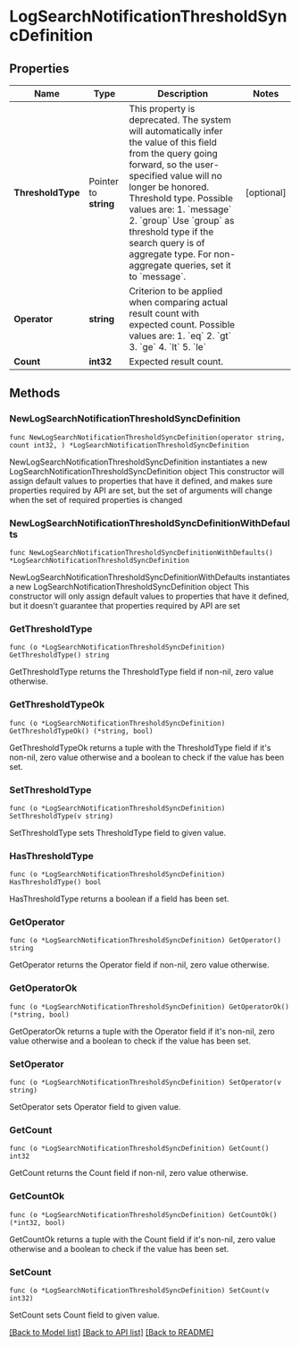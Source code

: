 # LogSearchNotificationThresholdSyncDefinition

## Properties

Name | Type | Description | Notes
------------ | ------------- | ------------- | -------------
**ThresholdType** | Pointer to **string** | This property is deprecated. The system will automatically infer the value of this field from the query going forward, so the user-specified value will no longer be honored. Threshold type. Possible values are:  1. &#x60;message&#x60;  2. &#x60;group&#x60;  Use &#x60;group&#x60; as threshold type if the search query is of aggregate type. For non-aggregate queries, set it to &#x60;message&#x60;. | [optional] 
**Operator** | **string** | Criterion to be applied when comparing actual result count with expected count. Possible values are:  1. &#x60;eq&#x60;  2. &#x60;gt&#x60;  3. &#x60;ge&#x60;  4. &#x60;lt&#x60;  5. &#x60;le&#x60; | 
**Count** | **int32** | Expected result count. | 

## Methods

### NewLogSearchNotificationThresholdSyncDefinition

`func NewLogSearchNotificationThresholdSyncDefinition(operator string, count int32, ) *LogSearchNotificationThresholdSyncDefinition`

NewLogSearchNotificationThresholdSyncDefinition instantiates a new LogSearchNotificationThresholdSyncDefinition object
This constructor will assign default values to properties that have it defined,
and makes sure properties required by API are set, but the set of arguments
will change when the set of required properties is changed

### NewLogSearchNotificationThresholdSyncDefinitionWithDefaults

`func NewLogSearchNotificationThresholdSyncDefinitionWithDefaults() *LogSearchNotificationThresholdSyncDefinition`

NewLogSearchNotificationThresholdSyncDefinitionWithDefaults instantiates a new LogSearchNotificationThresholdSyncDefinition object
This constructor will only assign default values to properties that have it defined,
but it doesn't guarantee that properties required by API are set

### GetThresholdType

`func (o *LogSearchNotificationThresholdSyncDefinition) GetThresholdType() string`

GetThresholdType returns the ThresholdType field if non-nil, zero value otherwise.

### GetThresholdTypeOk

`func (o *LogSearchNotificationThresholdSyncDefinition) GetThresholdTypeOk() (*string, bool)`

GetThresholdTypeOk returns a tuple with the ThresholdType field if it's non-nil, zero value otherwise
and a boolean to check if the value has been set.

### SetThresholdType

`func (o *LogSearchNotificationThresholdSyncDefinition) SetThresholdType(v string)`

SetThresholdType sets ThresholdType field to given value.

### HasThresholdType

`func (o *LogSearchNotificationThresholdSyncDefinition) HasThresholdType() bool`

HasThresholdType returns a boolean if a field has been set.

### GetOperator

`func (o *LogSearchNotificationThresholdSyncDefinition) GetOperator() string`

GetOperator returns the Operator field if non-nil, zero value otherwise.

### GetOperatorOk

`func (o *LogSearchNotificationThresholdSyncDefinition) GetOperatorOk() (*string, bool)`

GetOperatorOk returns a tuple with the Operator field if it's non-nil, zero value otherwise
and a boolean to check if the value has been set.

### SetOperator

`func (o *LogSearchNotificationThresholdSyncDefinition) SetOperator(v string)`

SetOperator sets Operator field to given value.


### GetCount

`func (o *LogSearchNotificationThresholdSyncDefinition) GetCount() int32`

GetCount returns the Count field if non-nil, zero value otherwise.

### GetCountOk

`func (o *LogSearchNotificationThresholdSyncDefinition) GetCountOk() (*int32, bool)`

GetCountOk returns a tuple with the Count field if it's non-nil, zero value otherwise
and a boolean to check if the value has been set.

### SetCount

`func (o *LogSearchNotificationThresholdSyncDefinition) SetCount(v int32)`

SetCount sets Count field to given value.



[[Back to Model list]](../README.md#documentation-for-models) [[Back to API list]](../README.md#documentation-for-api-endpoints) [[Back to README]](../README.md)


